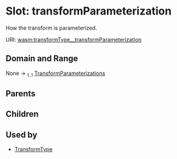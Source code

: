 
# Slot: transformParameterization

How the transform is parameterized.

URI: [wasm:transformType__transformParameterization](https://w3id.org/itk/wasmtransformType__transformParameterization)


## Domain and Range

None &#8594;  <sub>1..1</sub> [TransformParameterizations](TransformParameterizations.md)

## Parents


## Children


## Used by

 * [TransformType](TransformType.md)
